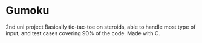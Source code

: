 # Gumoku
2nd uni project
Basically tic-tac-toe on steroids, able to handle most type of input, and test cases covering 90% of the code.
Made with C.
